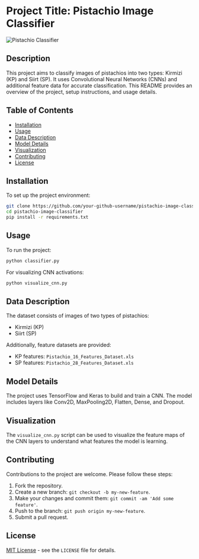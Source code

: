 # Project Title: Pistachio Image Classifier
![Pistachio Classifier](sirt.jpeg)

## Description
This project aims to classify images of pistachios into two types: Kirmizi (KP) and Siirt (SP). It uses Convolutional Neural Networks (CNNs) and additional feature data for accurate classification. This README provides an overview of the project, setup instructions, and usage details.

## Table of Contents
- [Installation](#installation)
- [Usage](#usage)
- [Data Description](#data-description)
- [Model Details](#model-details)
- [Visualization](#visualization)
- [Contributing](#contributing)
- [License](#license)

## Installation
To set up the project environment:

```bash
git clone https://github.com/your-github-username/pistachio-image-classifier.git
cd pistachio-image-classifier
pip install -r requirements.txt
```

## Usage
To run the project:

```bash
python classifier.py
```

For visualizing CNN activations:

```bash
python visualize_cnn.py
```

## Data Description
The dataset consists of images of two types of pistachios:
- Kirmizi (KP)
- Siirt (SP)

Additionally, feature datasets are provided:
- KP features: `Pistachio_16_Features_Dataset.xls`
- SP features: `Pistachio_28_Features_Dataset.xls`

## Model Details
The project uses TensorFlow and Keras to build and train a CNN. The model includes layers like Conv2D, MaxPooling2D, Flatten, Dense, and Dropout.

## Visualization
The `visualize_cnn.py` script can be used to visualize the feature maps of the CNN layers to understand what features the model is learning.

## Contributing
Contributions to the project are welcome. Please follow these steps:

1. Fork the repository.
2. Create a new branch: `git checkout -b my-new-feature`.
3. Make your changes and commit them: `git commit -am 'Add some feature'`.
4. Push to the branch: `git push origin my-new-feature`.
5. Submit a pull request.

## License
[MIT License](LICENSE.txt) - see the `LICENSE` file for details.

